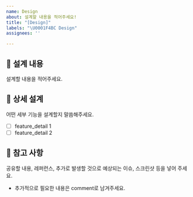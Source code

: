 ```yaml
---
name: Design
about: 설계할 내용을 적어주세요!
title: "[Design]"
labels: "\U0001F4BC Design"
assignees: ''

---
```


## 💼 설계 내용
설계할 내용을 적어주세요.

## 🍒 상세 설계
어떤 세부 기능을 설계할지 말씀해주세요.
- [ ] feature_detail 1
- [ ] feature_detail 2

## 📖 참고 사항
공유할 내용, 레퍼런스, 추가로 발생할 것으로 예상되는 이슈, 스크린샷 등을 넣어 주세요.
- 추가적으로 필요한 내용은 comment로 남겨주세요.
